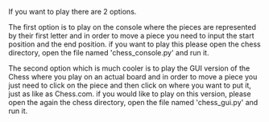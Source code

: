 If you want to play there are 2 options.

The first option is to play on the console where the pieces are represented by their first letter and in order to move a 
piece you need to input the start position and the end position. if you want to play this please 
open the chess directory, open the file named 'chess_console.py' and run it.

The second option which is much cooler is to play the GUI version of the Chess where you play on an actual board and 
in order to move a piece you just need to click on the piece and then click on where you want to put it, just as like as Chess.com.
if you would like to play on this version, please open the again the chess directory, open the file named 'chess_gui.py' and run it.
